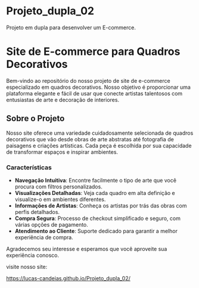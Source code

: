 # Projeto_dupla_02
Projeto em dupla para desenvolver um E-commerce.


# Site de E-commerce para Quadros Decorativos

Bem-vindo ao repositório do nosso projeto de site de e-commerce especializado em quadros decorativos. Nosso objetivo é proporcionar uma plataforma elegante e fácil de usar que conecte artistas talentosos com entusiastas de arte e decoração de interiores.

## Sobre o Projeto

Nosso site oferece uma variedade cuidadosamente selecionada de quadros decorativos que vão desde obras de arte abstratas até fotografia de paisagens e criações artísticas. Cada peça é escolhida por sua capacidade de transformar espaços e inspirar ambientes.

### Características

- **Navegação Intuitiva**: Encontre facilmente o tipo de arte que você procura com filtros personalizados.
- **Visualizações Detalhadas**: Veja cada quadro em alta definição e visualize-o em ambientes diferentes.
- **Informações de Artistas**: Conheça os artistas por trás das obras com perfis detalhados.
- **Compra Segura**: Processo de checkout simplificado e seguro, com várias opções de pagamento.
- **Atendimento ao Cliente**: Suporte dedicado para garantir a melhor experiência de compra.

Agradecemos seu interesse e esperamos que você aproveite sua experiência conosco.

visite nosso site:

https://lucas-candeias.github.io/Projeto_dupla_02/
